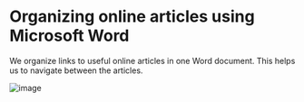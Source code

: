 # Organizing online articles using Microsoft Word  

We organize links to useful online articles in one Word document. This helps us to navigate between the articles. 

![image](https://github.com/maximilian-ho/articles/assets/94465856/3273b2eb-266c-4253-a21c-0d12694a2383)
